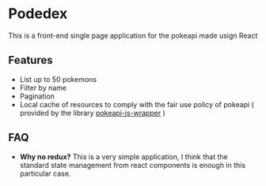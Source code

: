 # Podedex

This is a front-end single page application for the pokeapi made usign React

## Features

* List up to 50 pokemons
* Filter by name
* Pagination
* Local cache of resources to comply with the fair use policy of pokeapi ( provided by the library [pokeapi-js-wrapper](https://github.com/PokeAPI/pokeapi-js-wrapper) )


## FAQ

* **Why no redux?** This is a very simple application, I think that the standard state management from react components is enough in this particular case.
